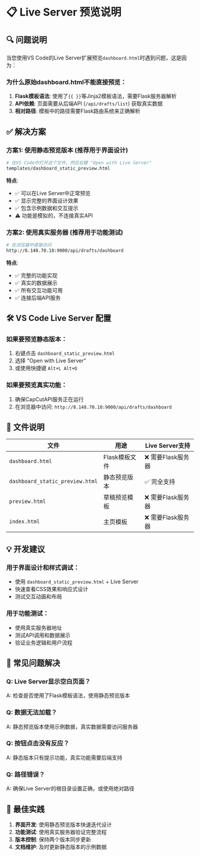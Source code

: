 # 📋 Live Server 预览说明

## 🔍 **问题说明**

当您使用VS Code的Live Server扩展预览`dashboard.html`时遇到问题，这是因为：

### 为什么原始dashboard.html不能直接预览：
1. **Flask模板语法**: 使用了`{{ }}`等Jinja2模板语法，需要Flask服务器解析
2. **API依赖**: 页面需要从后端API (`/api/drafts/list`) 获取真实数据
3. **相对路径**: 模板中的路径需要Flask路由系统来正确解析

## ✅ **解决方案**

### 方案1: 使用静态预览版本 (推荐用于界面设计)
```bash
# 在VS Code中打开这个文件，然后右键 "Open with Live Server"
templates/dashboard_static_preview.html
```

**特点**:
- ✅ 可以在Live Server中正常预览
- ✅ 显示完整的界面设计效果
- ✅ 包含示例数据和交互提示
- ⚠️ 功能是模拟的，不连接真实API

### 方案2: 使用真实服务器 (推荐用于功能测试)
```bash
# 在浏览器中直接访问
http://8.148.70.18:9000/api/drafts/dashboard
```

**特点**:
- ✅ 完整的功能实现
- ✅ 真实的数据展示
- ✅ 所有交互功能可用
- ✅ 连接后端API服务

## 🛠️ **VS Code Live Server 配置**

### 如果要预览静态版本：
1. 右键点击 `dashboard_static_preview.html`
2. 选择 "Open with Live Server"
3. 或使用快捷键 `Alt+L Alt+O`

### 如果要预览真实功能：
1. 确保CapCutAPI服务正在运行
2. 在浏览器中访问: `http://8.148.70.18:9000/api/drafts/dashboard`

## 📂 **文件说明**

| 文件 | 用途 | Live Server支持 |
|------|------|----------------|
| `dashboard.html` | Flask模板文件 | ❌ 需要Flask服务器 |
| `dashboard_static_preview.html` | 静态预览版本 | ✅ 完全支持 |
| `preview.html` | 草稿预览模板 | ❌ 需要Flask服务器 |
| `index.html` | 主页模板 | ❌ 需要Flask服务器 |

## 💡 **开发建议**

### 用于界面设计和样式调试：
- 使用 `dashboard_static_preview.html` + Live Server
- 快速查看CSS效果和响应式设计
- 测试交互动画和布局

### 用于功能测试：
- 使用真实服务器地址
- 测试API调用和数据展示
- 验证业务逻辑和用户流程

## 🔧 **常见问题解决**

### Q: Live Server显示空白页面？
A: 检查是否使用了Flask模板语法，使用静态预览版本

### Q: 数据无法加载？
A: 静态预览版本使用示例数据，真实数据需要访问服务器

### Q: 按钮点击没有反应？
A: 静态版本只有提示功能，真实功能需要后端支持

### Q: 路径错误？
A: 确保Live Server的根目录设置正确，或使用绝对路径

## 🌟 **最佳实践**

1. **界面开发**: 使用静态预览版本快速迭代设计
2. **功能测试**: 使用真实服务器验证完整流程  
3. **版本控制**: 保持两个版本同步更新
4. **文档维护**: 及时更新静态版本的示例数据


